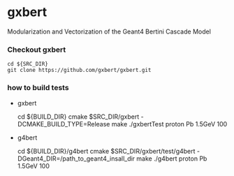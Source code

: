 # gxbert
Modularization and Vectorization of the Geant4 Bertini Cascade Model

### Checkout gxbert

    cd ${SRC_DIR}
    git clone https://github.com/gxbert/gxbert.git 

### how to build tests
 - gxbert

    cd ${BUILD_DIR}
    cmake $SRC_DIR/gxbert -DCMAKE_BUILD_TYPE=Release 
    make 
    ./gxbertTest proton Pb 1.5GeV 100

 - g4bert

    cd ${BUILD_DIR}/g4bert
    cmake $SRC_DIR/gxbert/test/g4bert -DGeant4_DIR=/path_to_geant4_insall_dir
    make
   ./g4bert proton Pb 1.5GeV 100

